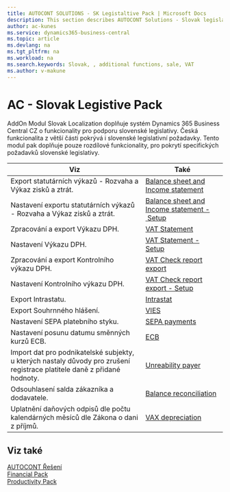 ```yaml
---
title: AUTOCONT SOLUTIONS - SK Legistaltive Pack | Microsoft Docs
description: This section describes AUTOCONT Solutions - Slovak legislation
author: ac-kunes
ms.service: dynamics365-business-central
ms.topic: article
ms.devlang: na
ms.tgt_pltfrm: na
ms.workload: na
ms.search.keywords: Slovak, , additional functions, sale, VAT
ms.author: v-makune
---
```


# AC - Slovak Legistive Pack

 AddOn Modul Slovak Localization doplňuje systém Dynamics 365 Business Central CZ o funkcionality pro podporu slovenské legislativy. Česká funkcionalita z větší části pokrývá i slovenské legislativní požadavky. Tento modul pak doplňuje pouze rozdílové funkcionality, pro pokrytí specifických požadavků slovenské legislativy.

|Viz|Také|
|-|-|
|Export statutárních výkazů - Rozvaha a Výkaz zisků a ztrát.|[Balance sheet and Income statement](ac-sk-balance-sheet-income-statement.md)|
|Nastavení exportu statutárních výkazů - Rozvaha a Výkaz zisků a ztrát.|[Balance sheet and Income statement - Setup](ac-sk-balance-sheet-income-statement-setup.md)|
|Zpracování a export Výkazu DPH.|[VAT Statement](ac-sk-vat-statement-export.md)|
|Nastavení Výkazu DPH.|[VAT Statement - Setup](ac-sk-vat-statement-setup.md)|
|Zpracování a export Kontrolního výkazu DPH.|[VAT Check report export](ac-sk-vat-check-report-export.md)|
|Nastavení Kontrolního výkazu DPH.|[VAT Check report export - Setup](ac-sk-vat-check-report-setup.md)|
|Export Intrastatu.|[Intrastat](ac-sk-intrastat.md)|
|Export Souhrnného hlášení.|[VIES](ac-sk-vies.md)|
|Nastavení SEPA platebního styku.|[SEPA payments](ac-sk-sepa.md)|
|Nastavení posunu datumu směnných kurzů ECB.|[ECB](ac-sk-ECB.md)|
|Import dat pro podnikatelské subjekty, u kterých nastaly důvody pro zrušení registrace platitele daně z přidané hodnoty.|[Unreability payer](ac-sk-unreability-payer.md)|
|Odsouhlasení salda zákazníka a dodavatele.|[Balance reconciliation](ac-sk-balance-reconciliation.md)|
|Uplatnění daňových odpisů dle počtu kalendárných měsíců dle Zákona o dani z příjmů.|[VAX depreciation](ac-sk-tax-depreciation.md)|

## Viz také

[AUTOCONT Řešení](../index.md)  
[Financial Pack](../AC-FinancialPack/ac-finance-pack.md)  
[Productivity Pack](../AC-ProductivityPack/ac-productivity-pack.md)
